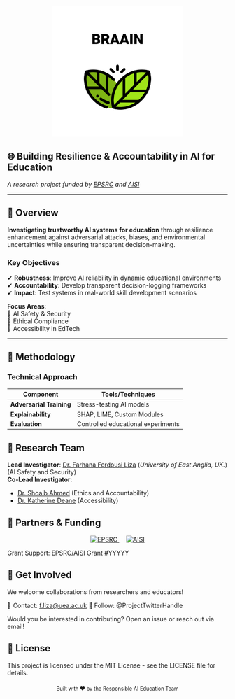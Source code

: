 <p align="center">
  <img src="img/logo.png" alt="Project Logo" width="300"> </p>
  

## 🌐 Building Resilience & Accountability in AI for Education
  
  *A research project funded by [EPSRC](https://epsrc.ukri.org/) and [AISI](https://www.aisi.gov.uk/)*  
<!--  ![GitHub last commit](https://img.shields.io/github/last-commit/your-repo/your-project?color=5bc0be)
  ![License](https://img.shields.io/badge/license-MIT-blue) -->

---

## 🎯 Overview
**Investigating trustworthy AI systems for education** through resilience enhancement against adversarial attacks, biases, and environmental uncertainties while ensuring transparent decision-making.


### Key Objectives
✔ **Robustness**: Improve AI reliability in dynamic educational environments  
✔ **Accountability**: Develop transparent decision-logging frameworks  
✔ **Impact**: Test systems in real-world skill development scenarios  

**Focus Areas**:  
🔹 AI Safety & Security  
🔹 Ethical Compliance  
🔹 Accessibility in EdTech  

---

## 🧠 Methodology
### Technical Approach
| Component | Tools/Techniques |
|-----------|------------------|
| **Adversarial Training** | Stress-testing AI models |
| **Explainability** | SHAP, LIME, Custom Modules |
| **Evaluation** | Controlled educational experiments |


## 👥 Research Team


**Lead Investigator**: [Dr. Farhana Ferdousi Liza](https://research-portal.uea.ac.uk/en/persons/farhana-ferdousi-liza-fhea) (*University of East Anglia, UK.*)  (AI Safety and Security)  
**Co-Lead Investigator**:  
- [Dr. Shoaib Ahmed](https://profiles.sussex.ac.uk/p590456-shoaib-ahmed/professional) (Ethics and Accountability)  
- [Dr. Katherine Deane](https://research-portal.uea.ac.uk/en/persons/katherine-deane) (Accessibility)  



## 🤝 Partners & Funding
<p align="center"> <a href="https://epsrc.ukri.org/"> <img src="img/epsrc-logo.png" alt="EPSRC" height="80"> </a> &nbsp;&nbsp;&nbsp; <a href="https://www.aisi.gov.uk/"> <img src="img/aisi-logo.png" alt="AISI" height="80"> </a> </p>
Grant Support: EPSRC/AISI Grant #YYYYY

## 💬 Get Involved
We welcome collaborations from researchers and educators!

📧 Contact: f.liza@uea.ac.uk
📢 Follow: @ProjectTwitterHandle

Would you be interested in contributing? Open an issue or reach out via email!

## 📜 License

This project is licensed under the MIT License - see the LICENSE file for details.

<p align="center"> <sub>Built with ❤️ by the Responsible AI Education Team</sub> </p> 



